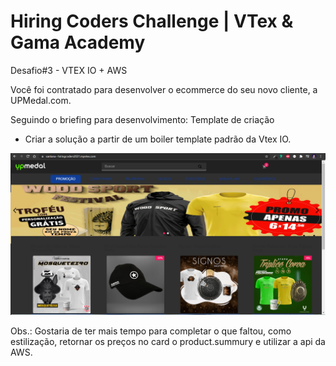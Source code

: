 # Hiring Coders Challenge | VTex & Gama Academy

Desafio#3 - VTEX IO + AWS

Você foi contratado para desenvolver o ecommerce do
seu novo cliente, a UPMedal.com.

Seguindo o briefing para desenvolvimento:
Template de criação

- Criar a solução a partir de um boiler template padrão da Vtex IO.

<img src="./web/assets/pagina.png" alt="" />

Obs.: Gostaria de ter mais tempo para completar o que faltou, como estilização, retornar os preços no card o product.summury e utilizar a api da AWS.
